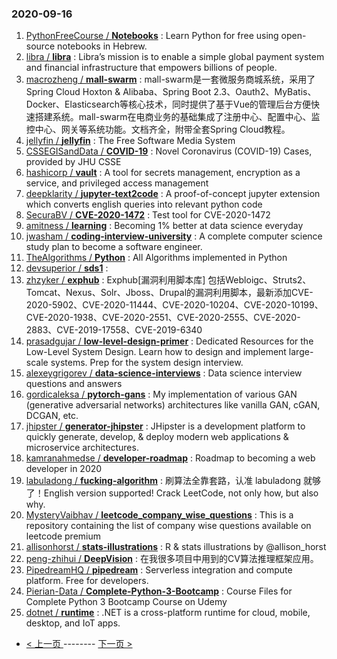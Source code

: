 ### 2020-09-16 
1. [
        PythonFreeCourse /
**Notebooks**](https://github.com/PythonFreeCourse/Notebooks) : Learn Python for free using open-source notebooks in Hebrew.
1. [
        libra /
**libra**](https://github.com/libra/libra) : Libra’s mission is to enable a simple global payment system and financial infrastructure that empowers billions of people.
1. [
        macrozheng /
**mall-swarm**](https://github.com/macrozheng/mall-swarm) : mall-swarm是一套微服务商城系统，采用了 Spring Cloud Hoxton & Alibaba、Spring Boot 2.3、Oauth2、MyBatis、Docker、Elasticsearch等核心技术，同时提供了基于Vue的管理后台方便快速搭建系统。mall-swarm在电商业务的基础集成了注册中心、配置中心、监控中心、网关等系统功能。文档齐全，附带全套Spring Cloud教程。
1. [
        jellyfin /
**jellyfin**](https://github.com/jellyfin/jellyfin) : The Free Software Media System
1. [
        CSSEGISandData /
**COVID-19**](https://github.com/CSSEGISandData/COVID-19) : Novel Coronavirus (COVID-19) Cases, provided by JHU CSSE
1. [
        hashicorp /
**vault**](https://github.com/hashicorp/vault) : A tool for secrets management, encryption as a service, and privileged access management
1. [
        deepklarity /
**jupyter-text2code**](https://github.com/deepklarity/jupyter-text2code) : A proof-of-concept jupyter extension which converts english queries into relevant python code
1. [
        SecuraBV /
**CVE-2020-1472**](https://github.com/SecuraBV/CVE-2020-1472) : Test tool for CVE-2020-1472
1. [
        amitness /
**learning**](https://github.com/amitness/learning) : Becoming 1% better at data science everyday
1. [
        jwasham /
**coding-interview-university**](https://github.com/jwasham/coding-interview-university) : A complete computer science study plan to become a software engineer.
1. [
        TheAlgorithms /
**Python**](https://github.com/TheAlgorithms/Python) : All Algorithms implemented in Python
1. [
        devsuperior /
**sds1**](https://github.com/devsuperior/sds1) : 
1. [
        zhzyker /
**exphub**](https://github.com/zhzyker/exphub) : Exphub[漏洞利用脚本库] 包括Webloigc、Struts2、Tomcat、Nexus、Solr、Jboss、Drupal的漏洞利用脚本，最新添加CVE-2020-5902、CVE-2020-11444、CVE-2020-10204、CVE-2020-10199、CVE-2020-1938、CVE-2020-2551、CVE-2020-2555、CVE-2020-2883、CVE-2019-17558、CVE-2019-6340
1. [
        prasadgujar /
**low-level-design-primer**](https://github.com/prasadgujar/low-level-design-primer) : Dedicated Resources for the Low-Level System Design. Learn how to design and implement large-scale systems. Prep for the system design interview.
1. [
        alexeygrigorev /
**data-science-interviews**](https://github.com/alexeygrigorev/data-science-interviews) : Data science interview questions and answers
1. [
        gordicaleksa /
**pytorch-gans**](https://github.com/gordicaleksa/pytorch-gans) : My implementation of various GAN (generative adversarial networks) architectures like vanilla GAN, cGAN, DCGAN, etc.
1. [
        jhipster /
**generator-jhipster**](https://github.com/jhipster/generator-jhipster) : JHipster is a development platform to quickly generate, develop, & deploy modern web applications & microservice architectures.
1. [
        kamranahmedse /
**developer-roadmap**](https://github.com/kamranahmedse/developer-roadmap) : Roadmap to becoming a web developer in 2020
1. [
        labuladong /
**fucking-algorithm**](https://github.com/labuladong/fucking-algorithm) : 刷算法全靠套路，认准 labuladong 就够了！English version supported! Crack LeetCode, not only how, but also why.
1. [
        MysteryVaibhav /
**leetcode_company_wise_questions**](https://github.com/MysteryVaibhav/leetcode_company_wise_questions) : This is a repository containing the list of company wise questions available on leetcode premium
1. [
        allisonhorst /
**stats-illustrations**](https://github.com/allisonhorst/stats-illustrations) : R & stats illustrations by @allison_horst
1. [
        peng-zhihui /
**DeepVision**](https://github.com/peng-zhihui/DeepVision) : 在我很多项目中用到的CV算法推理框架应用。
1. [
        PipedreamHQ /
**pipedream**](https://github.com/PipedreamHQ/pipedream) : Serverless integration and compute platform. Free for developers.
1. [
        Pierian-Data /
**Complete-Python-3-Bootcamp**](https://github.com/Pierian-Data/Complete-Python-3-Bootcamp) : Course Files for Complete Python 3 Bootcamp Course on Udemy
1. [
        dotnet /
**runtime**](https://github.com/dotnet/runtime) : .NET is a cross-platform runtime for cloud, mobile, desktop, and IoT apps. 

- [ < 上一页 ](https://github.com/able8/github-trending-daily-record/blob/master/2020-09-15.md) -------- [ 下一页 > ](https://github.com/able8/github-trending-daily-record/blob/master/2020-09-17.md)